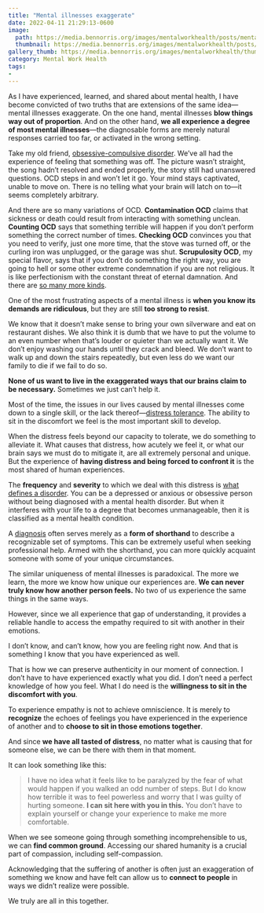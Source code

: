 ```yaml
---
title: "Mental illnesses exaggerate"
date: 2022-04-11 21:29:13-0600
image: 
  path: https://media.bennorris.org/images/mentalworkhealth/posts/mental-illnesses-exaggerate.jpg
  thumbnail: https://media.bennorris.org/images/mentalworkhealth/posts/thumbnails/mental-illnesses-exaggerate.jpg
gallery_thumb: https://media.bennorris.org/images/mentalworkhealth/thumbs/mental-illnesses-exaggerate.jpg
category: Mental Work Health
tags:
- 
---
```


As I have experienced, learned, and shared about mental health, I have become convicted of two truths that are extensions of the same idea—mental illnesses exaggerate. On the one hand, mental illnesses **blow things way out of proportion**. And on the other hand, **we all experience a degree of most mental illnesses**—the diagnosable forms are merely natural responses carried too far, or activated in the wrong setting.

Take my old friend, [obsessive-compulsive disorder](https://nami.org/About-Mental-Illness/Mental-Health-Conditions/Obsessive-compulsive-Disorder). We’ve all had the experience of feeling that something was off. The picture wasn’t straight, the song hadn’t resolved and ended properly, the story still had unanswered questions. OCD steps in and won’t let it go. Your mind stays captivated, unable to move on. There is no telling what your brain will latch on to—it seems completely arbitrary.

And there are so many variations of OCD. **Contamination OCD** claims that sickness or death could result from interacting with something unclean. **Counting OCD** says that something terrible will happen if you don’t perform something the correct number of times. **Checking OCD** convinces you that you need to verify, just one more time, that the stove was turned off, or the curling iron was unplugged, or the garage was shut. **Scrupulosity OCD**, my special flavor, says that if you don’t do something the right way, you are going to hell or some other extreme condemnation if you are not religious. It is like perfectionism with the constant threat of eternal damnation. And there are [so many more kinds](https://www.ocduk.org/ocd/types/).

One of the most frustrating aspects of a mental illness is **when you know its demands are ridiculous**, but they are still **too strong to resist**.

We know that it doesn’t make sense to bring your own silverware and eat on restaurant dishes. We also think it is dumb that we have to put the volume to an even number when that’s louder or quieter than we actually want it. We don’t enjoy washing our hands until they crack and bleed. We don’t want to walk up and down the stairs repeatedly, but even less do we want our family to die if we fail to do so.

**None of us want to live in the exaggerated ways that our brains claim to be necessary.** Sometimes we just can’t help it.

Most of the time, the issues in our lives caused by mental illnesses come down to a single skill, or the lack thereof—[distress tolerance](https://dbtselfhelp.com/dbt-skills-list/distress-tolerance/). The ability to sit in the discomfort we feel is the most important skill to develop.

When the distress feels beyond our capacity to tolerate, we do something to alleviate it. What causes that distress, how acutely we feel it, or what our brain says we must do to mitigate it, are all extremely personal and unique. But the experience of **having distress and being forced to confront it** is the most shared of human experiences.

The **frequency** and **severity** to which we deal with this distress is [what defines a disorder](https://www.mayoclinic.org/diseases-conditions/mental-illness/symptoms-causes/syc-20374968). You can be a depressed or anxious or obsessive person without being diagnosed with a mental health disorder. But when it interferes with your life to a degree that becomes unmanageable, then it is classified as a mental health condition.

A [diagnosis](https://psychiatry.org/patients-families/what-is-mental-illness) often serves merely as a **form of shorthand** to describe a recognizable set of symptoms. This can be extremely useful when seeking professional help. Armed with the shorthand, you can more quickly acquaint someone with some of your unique circumstances.

The similar uniqueness of mental illnesses is paradoxical. The more we learn, the more we know how unique our experiences are. **We can never truly know how another person feels.** No two of us experience the same things in the same ways.

However, since we all experience that gap of understanding, it provides a reliable handle to access the empathy required to sit with another in their emotions.

I don’t know, and can’t know, how you are feeling right now. And that is something I know that you have experienced as well.

That is how we can preserve authenticity in our moment of connection. I don’t have to have experienced exactly what you did. I don’t need a perfect knowledge of how you feel. What I do need is the **willingness to sit in the discomfort with you**.

To experience empathy is not to achieve omniscience. It is merely to **recognize** the echoes of feelings you have experienced in the experience of another and to **choose to sit in those emotions together**.

And since **we have all tasted of distress**, no matter what is causing that for someone else, we can be there with them in that moment.

It can look something like this:

> I have no idea what it feels like to be paralyzed by the fear of what would happen if you walked an odd number of steps. But I do know how terrible it was to feel powerless and worry that I was guilty of hurting someone. **I can sit here with you in this.** You don’t have to explain yourself or change your experience to make me more comfortable.

When we see someone going through something incomprehensible to us, we can **find common ground**. Accessing our shared humanity is a crucial part of compassion, including self-compassion.

Acknowledging that the suffering of another is often just an exaggeration of something we know and have felt can allow us to **connect to people** in ways we didn’t realize were possible.

We truly are all in this together.
